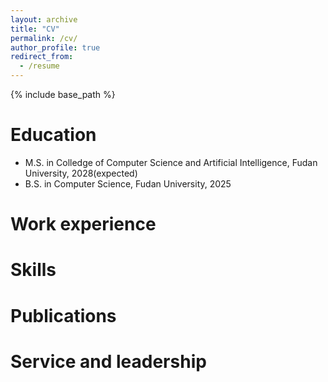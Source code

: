 ```yaml
---
layout: archive
title: "CV"
permalink: /cv/
author_profile: true
redirect_from:
  - /resume
---
```


{% include base_path %}

Education
======
* M.S. in Colledge of Computer Science and Artificial Intelligence, Fudan University, 2028(expected)
* B.S. in Computer Science, Fudan University, 2025

Work experience
======

  
Skills
======


Publications
======

  
Service and leadership
======


